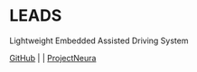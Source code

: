 # LEADS

Lightweight Embedded Assisted Driving System

[GitHub](https://github.com/ProjectNeura/LEADS) | [](LEADS_VeC) | [ProjectNeura](https://projectneura.org)
